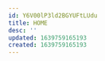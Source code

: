 ```yaml
---
id: Y6V00lP3ld2BGYUFtLUdu
title: HOME
desc: ''
updated: 1639759165193
created: 1639759165193
---
```


